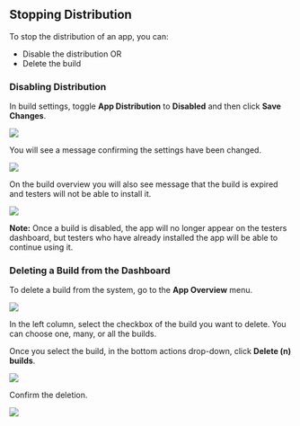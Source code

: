 
## Stopping Distribution

To stop the distribution of an app, you can:

* Disable the distribution OR
* Delete the build

### Disabling Distribution

In build settings, toggle **App Distribution** to **Disabled** and then click **Save Changes**.

![](/img/app_distribution/dissable-dist-build.png)

You will see a message confirming the settings have been changed.

![](/img/app_distribution/app-dist-save-sucsess.png)

On the build overview you will also see message that the build is expired and testers will not be able to install it.

![](/img/app_distribution/build-invalid.png)

**Note:** Once a build is disabled, the app will no longer appear on the testers dashboard, but testers who have already installed the app will be able to continue using it.

### Deleting a Build from the Dashboard

To delete a build from the system, go to the **App Overview** menu.

![](/img/app_distribution/select-builds.png)

In the left column, select the checkbox of the build you want to delete. You can choose one, many, or all the builds.

Once you select the build, in the bottom actions drop-down, click **Delete (n) builds**.

![](/img/app_distribution/delet-builds.png)

Confirm the deletion.

![](/img/app_distribution/confirm-delete.png)
